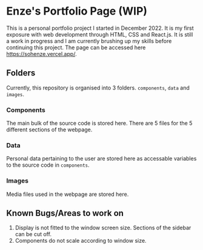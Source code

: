 # Enze's Portfolio Page (WIP)

This is a personal portfolio project I started in December 2022. It is my first exposure with web development through HTML, CSS and React.js. It is still a work in progress and I am currently brushing up my skills before continuing this project. The page can be accessed here https://sohenze.vercel.app/.

## Folders

Currently, this repository is organised into 3 folders. `components`, `data` and `images`. 

### Components

The main bulk of the source code is stored here. There are 5 files for the 5 different sections of the webpage.

### Data

Personal data pertaining to the user are stored here as accessable variables to the source code in `components`.

### Images
Media files used in the webpage are stored here.

## Known Bugs/Areas to work on

1. Display is not fitted to the window screen size. Sections of the sidebar can be cut off.
2. Components do not scale according to window size.
